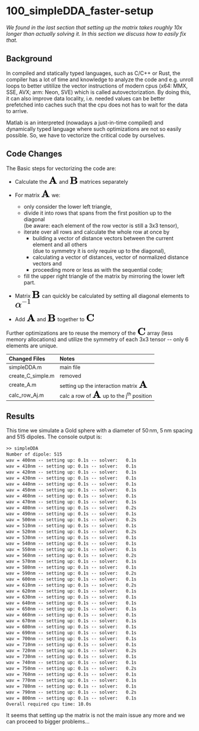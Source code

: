 # 100_simpleDDA_faster-setup

*We found in the last section that setting up the matrix takes roughly 10x longer than actually solving it. In this section we discuss how to easily fix that.*

## Background

In compiled and statically typed languages, such as C/C++ or Rust, the compiler has a lot of time and knowledge to analyze the code and e.g. unroll loops to better utitilize the vector instructions of modern cpus (x64: MMX, SSE, AVX; arm: Neon, SVE) which is called autovectorization. By doing this, it can also improve data locality, i.e. needed values can be better prefetched into caches such that the cpu does not has to wait for the data to arrive.

Matlab is an interpreted (nowadays a just-in-time compiled) and dynamically typed language where such optimizations are not so easily possible. So, we have to vectorize the critical code by ourselves.

## Code Changes

The Basic steps for vectorizing the code are:
* Calculate the <!-- $\mathbf{A}$ --> <img style="transform: translateY(0.0em);" src="..\003_media\g6hoF3MfXJ.svg"> and <!-- $\mathbf{B}$ --> <img style="transform: translateY(0.05em);" src="..\003_media\GYtED7qkN1.svg"> matrices separately 

* For matrix <!-- $\mathbf{A}$ --> <img style="transform: translateY(0.0em);" src="..\003_media\g6hoF3MfXJ.svg"> we:
    * only consider the lower left triangle,
    * divide it into rows that spans from the first position up to the diagonal  
      (be aware: each element of the row vector is still a 3x3 tensor),
    * iterate over all rows and calculate the whole row at once by
        * building a vector of distance vectors between the current element and all others  
          (due to symmetry it is only require up to the diagonal),
        * calculating a vector of distances, vector of normalized distance vectors and
        * proceeding more or less as with the sequential code;  
    * fill the upper right triangle of the matrix by mirroring the lower left part. 


* Matrix <!-- $\mathbf{B}$ --> <img style="transform: translateY(0.05em);" src="..\003_media\GYtED7qkN1.svg"> can quickly be calculated by setting all diagonal elements to <!-- $\alpha^{-1}$ --> <img style="transform: translateY(0.0em);" src="..\003_media\IuvjKmSwvX.svg">
* Add <!-- $\mathbf{A}$ --> <img style="transform: translateY(0.0em);" src="..\003_media\g6hoF3MfXJ.svg"> and <!-- $\mathbf{B}$ --> <img style="transform: translateY(0.05em);" src="..\003_media\GYtED7qkN1.svg"> together to <!-- $\mathbf{C}$ --> <img style="transform: translateY(0.05em);" src="..\003_media\k3DdFIe8PY.svg">

Further optimizations are to reuse the memory of the <!-- $\mathbf{C}$ --> <img style="transform: translateY(0.05em);" src="..\003_media\k3DdFIe8PY.svg"> array (less memory allocations) and utilize the symmetry of each 3x3 tensor -- only 6 elements are unique. 

Changed Files       | Notes
:-----              |:--------
simpleDDA.m         | main file
create_C_simple.m   | removed
create_A.m          | setting up the interaction matrix <!-- $\mathbf{A}$ --> <img style="transform: translateY(0.0em);" src="..\003_media\g6hoF3MfXJ.svg">
calc_row_Aj.m       | calc a row of <!-- $\mathbf{A}$ --> <img style="transform: translateY(0.0em);" src="..\003_media\g6hoF3MfXJ.svg"> up to the j<sup>th</sup> position

## Results

This time we simulate a Gold sphere with a diameter of 50&thinsp;nm, 5&thinsp;nm spacing and 515 dipoles. The console output is:

    >> simpleDDA
    Number of dipole: 515
    wav = 400nm -- setting up: 0.1s -- solver:   0.1s 
    wav = 410nm -- setting up: 0.1s -- solver:   0.1s 
    wav = 420nm -- setting up: 0.1s -- solver:   0.1s 
    wav = 430nm -- setting up: 0.1s -- solver:   0.1s 
    wav = 440nm -- setting up: 0.1s -- solver:   0.1s 
    wav = 450nm -- setting up: 0.1s -- solver:   0.1s 
    wav = 460nm -- setting up: 0.1s -- solver:   0.1s 
    wav = 470nm -- setting up: 0.1s -- solver:   0.1s 
    wav = 480nm -- setting up: 0.1s -- solver:   0.2s 
    wav = 490nm -- setting up: 0.1s -- solver:   0.1s 
    wav = 500nm -- setting up: 0.1s -- solver:   0.2s 
    wav = 510nm -- setting up: 0.1s -- solver:   0.1s 
    wav = 520nm -- setting up: 0.1s -- solver:   0.2s 
    wav = 530nm -- setting up: 0.1s -- solver:   0.1s 
    wav = 540nm -- setting up: 0.1s -- solver:   0.1s 
    wav = 550nm -- setting up: 0.1s -- solver:   0.1s 
    wav = 560nm -- setting up: 0.1s -- solver:   0.2s 
    wav = 570nm -- setting up: 0.1s -- solver:   0.1s 
    wav = 580nm -- setting up: 0.1s -- solver:   0.1s 
    wav = 590nm -- setting up: 0.1s -- solver:   0.2s 
    wav = 600nm -- setting up: 0.1s -- solver:   0.1s 
    wav = 610nm -- setting up: 0.1s -- solver:   0.2s 
    wav = 620nm -- setting up: 0.1s -- solver:   0.1s 
    wav = 630nm -- setting up: 0.1s -- solver:   0.1s 
    wav = 640nm -- setting up: 0.1s -- solver:   0.1s 
    wav = 650nm -- setting up: 0.1s -- solver:   0.1s 
    wav = 660nm -- setting up: 0.1s -- solver:   0.1s 
    wav = 670nm -- setting up: 0.1s -- solver:   0.1s 
    wav = 680nm -- setting up: 0.1s -- solver:   0.1s 
    wav = 690nm -- setting up: 0.1s -- solver:   0.1s 
    wav = 700nm -- setting up: 0.1s -- solver:   0.1s 
    wav = 710nm -- setting up: 0.1s -- solver:   0.1s 
    wav = 720nm -- setting up: 0.1s -- solver:   0.2s 
    wav = 730nm -- setting up: 0.1s -- solver:   0.1s 
    wav = 740nm -- setting up: 0.1s -- solver:   0.1s 
    wav = 750nm -- setting up: 0.1s -- solver:   0.2s 
    wav = 760nm -- setting up: 0.1s -- solver:   0.1s 
    wav = 770nm -- setting up: 0.1s -- solver:   0.1s 
    wav = 780nm -- setting up: 0.1s -- solver:   0.1s 
    wav = 790nm -- setting up: 0.1s -- solver:   0.2s 
    wav = 800nm -- setting up: 0.1s -- solver:   0.1s 
    Overall required cpu time: 10.0s

It seems that setting up the matrix is not the main issue any more and we can proceed to bigger problems...